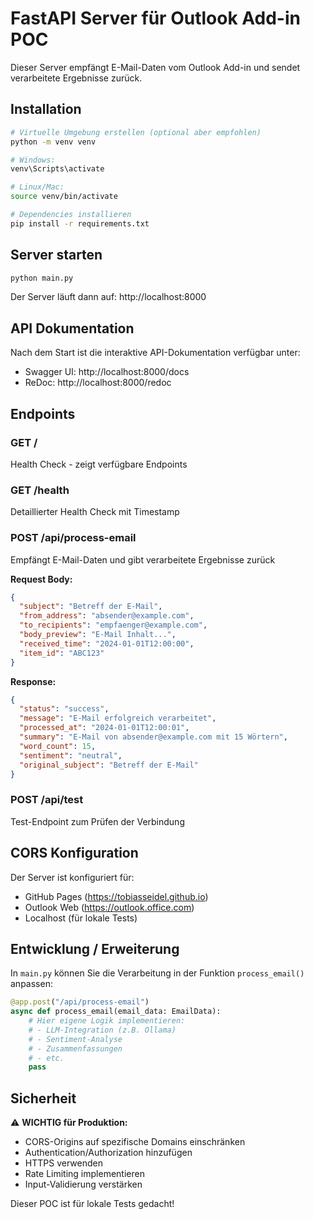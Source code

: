 # FastAPI Server für Outlook Add-in POC

Dieser Server empfängt E-Mail-Daten vom Outlook Add-in und sendet verarbeitete Ergebnisse zurück.

## Installation

```bash
# Virtuelle Umgebung erstellen (optional aber empfohlen)
python -m venv venv

# Windows:
venv\Scripts\activate

# Linux/Mac:
source venv/bin/activate

# Dependencies installieren
pip install -r requirements.txt
```

## Server starten

```bash
python main.py
```

Der Server läuft dann auf: http://localhost:8000

## API Dokumentation

Nach dem Start ist die interaktive API-Dokumentation verfügbar unter:
- Swagger UI: http://localhost:8000/docs
- ReDoc: http://localhost:8000/redoc

## Endpoints

### GET /
Health Check - zeigt verfügbare Endpoints

### GET /health
Detaillierter Health Check mit Timestamp

### POST /api/process-email
Empfängt E-Mail-Daten und gibt verarbeitete Ergebnisse zurück

**Request Body:**
```json
{
  "subject": "Betreff der E-Mail",
  "from_address": "absender@example.com",
  "to_recipients": "empfaenger@example.com",
  "body_preview": "E-Mail Inhalt...",
  "received_time": "2024-01-01T12:00:00",
  "item_id": "ABC123"
}
```

**Response:**
```json
{
  "status": "success",
  "message": "E-Mail erfolgreich verarbeitet",
  "processed_at": "2024-01-01T12:00:01",
  "summary": "E-Mail von absender@example.com mit 15 Wörtern",
  "word_count": 15,
  "sentiment": "neutral",
  "original_subject": "Betreff der E-Mail"
}
```

### POST /api/test
Test-Endpoint zum Prüfen der Verbindung

## CORS Konfiguration

Der Server ist konfiguriert für:
- GitHub Pages (https://tobiasseidel.github.io)
- Outlook Web (https://outlook.office.com)
- Localhost (für lokale Tests)

## Entwicklung / Erweiterung

In `main.py` können Sie die Verarbeitung in der Funktion `process_email()` anpassen:

```python
@app.post("/api/process-email")
async def process_email(email_data: EmailData):
    # Hier eigene Logik implementieren:
    # - LLM-Integration (z.B. Ollama)
    # - Sentiment-Analyse
    # - Zusammenfassungen
    # - etc.
    pass
```

## Sicherheit

⚠️ **WICHTIG für Produktion:**
- CORS-Origins auf spezifische Domains einschränken
- Authentication/Authorization hinzufügen
- HTTPS verwenden
- Rate Limiting implementieren
- Input-Validierung verstärken

Dieser POC ist für lokale Tests gedacht!
